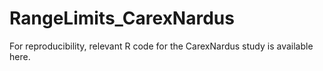 # RangeLimits_CarexNardus
For reproducibility, relevant R code for the CarexNardus study is available here.
